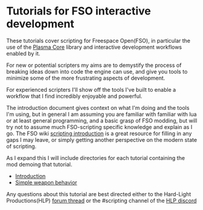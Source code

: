 # Tutorials for FSO interactive development

These tutorials cover scripting for Freespace Open(FSO), in particular the use of the [Plasma Core](https://github.com/FSO-Scripters/fso-scripts/blob/master/plasma_core) library and interactive development workflows enabled by it. 

For new or potential scripters my aims are to demystify the process of breaking ideas down into code the engine can use, and give you tools to minimize some of the more frustrating aspects of development.

For experienced scripters I'll show off the tools I've built to enable a workflow that I find incredibly enjoyable and powerful.

The introduction document gives context on what I'm doing and the tools I'm using, but in general I am assuming you are familiar with  familiar with lua or at least general programming, and a basic grasp of FSO modding, but will try not to assume much FSO-scripting specific knowledge and explain as I go. The FSO wiki [scripting introduction](https://wiki.hard-light.net/index.php/FS2_Open_Lua_Scripting) is a great resource for filling in any gaps I may leave, or simply getting another perspective on the modern state of scripting.

As I expand this I will include directories for each tutorial containing the mod demoing that tutorial.

* [Introduction](00_intro.md)
* [Simple weapon behavior](01_new_weapon_behavior.md)

Any questions about this tutorial are best directed either to the Hard-Light Productions(HLP) [forum thread](https://www.hard-light.net/forums/index.php?topic=98832) or the #scripting channel of the [HLP discord](https://discord.gg/QFdueKEYrN)